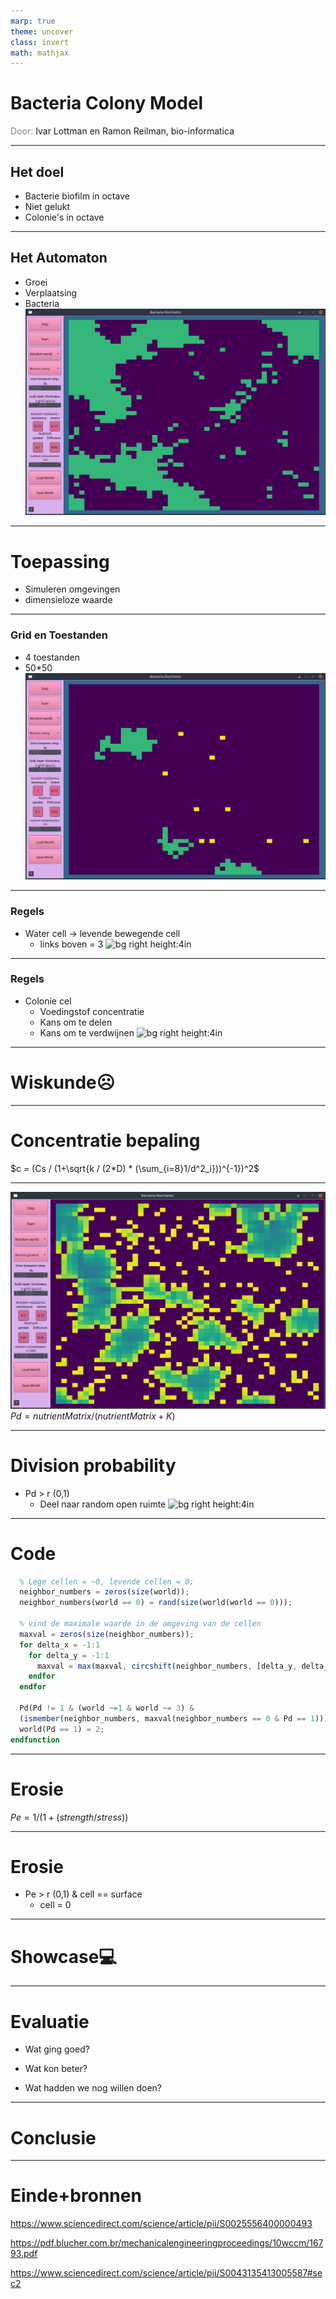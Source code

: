 ```yaml
---
marp: true
theme: uncover
class: invert
math: mathjax
---
```

# Bacteria Colony Model
<span style=color:grey>Door:
</span> Ivar Lottman en Ramon Reilman, bio-informatica 

---
## Het doel
* Bacterie biofilm in octave
* Niet gelukt
* Colonie's in octave
---
## Het Automaton
* Groei
* Verplaatsing
* Bacteria
![bg right height:4.3in](showcase.png)

---

# Toepassing
 * Simuleren omgevingen
 * dimensieloze waarde
 

---
### Grid en Toestanden

* 4 toestanden
* 50*50
![bg right height:4.3in](toestanden_grid.png)
---
### Regels
*   Water cell -> levende bewegende cell
    *   links boven = 3
![bg right height:4in](core_00000.gif)

---
### Regels
* Colonie cel
    * Voedingstof concentratie
    * Kans om te delen
    * Kans om te verdwijnen
![bg right height:4in](core_00001.gif)

---
# <!--fit-->Wiskunde:frowning_face:
---
# Concentratie bepaling
$c = (Cs / (1+\sqrt{k / (2*D) * (\sum_{i=8}1/d^2_i}))^{-1})^2$

---
![height:4in](conc_grid.png)
$Pd = nutrientMatrix / (nutrientMatrix+K)$

---
# Division probability
* Pd > r (0,1)
    * Deel naar random open ruimte
![bg right height:4in](gif_niet_meer_grot.gif)

---
# Code
```octave
  % Lege cellen = ~0, levende cellen = 0;
  neighbor_numbers = zeros(size(world));
  neighbor_numbers(world == 0) = rand(size(world(world == 0)));

  % vind de maximale waarde in de omgeving van de cellen
  maxval = zeros(size(neighbor_numbers));
  for delta_x = -1:1
    for delta_y = -1:1
      maxval = max(maxval, circshift(neighbor_numbers, [delta_y, delta_x]));
    endfor
  endfor

  Pd(Pd != 1 & (world ~=1 & world ~= 3) &
  (ismember(neighbor_numbers, maxval(neighbor_numbers == 0 & Pd == 1)))) = 1;
  world(Pd == 1) = 2;
endfunction
```

---
# Erosie
$Pe = 1 / (1+(strength / stress))$

---
# Erosie
* Pe > r (0,1) & cell == surface 
    * cell = 0

---

# <!--fit-->Showcase:computer:
---
# Evaluatie
* Wat ging goed?

* Wat kon beter?

* Wat hadden we nog willen doen?

---

# <!--fit-->Conclusie

--- 

# Einde+bronnen


https://www.sciencedirect.com/science/article/pii/S0025556400000493

https://pdf.blucher.com.br/mechanicalengineeringproceedings/10wccm/16793.pdf

https://www.sciencedirect.com/science/article/pii/S0043135413005587#sec2
